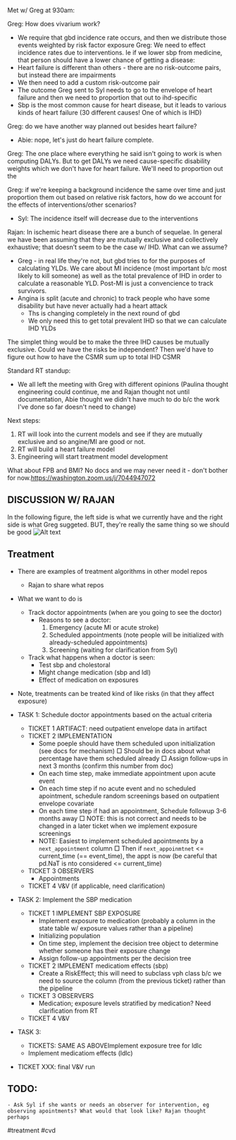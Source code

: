 Met w/ Greg at 930am:

Greg: How does vivarium work?
- We require that gbd incidence rate occurs, and then we distribute those events weighted by risk factor exposure
Greg: We need to effect incidence rates due to interventions. Ie if we lower sbp from medicine, that person should have a lower chance of getting a disease:
- Heart failure is different than others - there are no risk-outcome pairs, but instead there are impairments
- We then need to add a custom risk-outcome pair
- The outcome Greg sent to Syl needs to go to the envelope of heart failure and then we need to proportion that out to ihd-specific
- Sbp is the most common cause for heart disease, but it leads to various kinds of heart failure (30 different causes! One of which is IHD)

Greg: do we have another way planned out besides heart failure?
- Abie: nope, let's just do heart failure complete.

Greg: The one place where everything he said isn't going to work is when computing DALYs. But to get DALYs we need cause-specific disability weights which we don't have for heart failure. We'll need to proportion out the

Greg: if we're keeping a background incidence the same over time and just proportion them out based on relative risk factors, how do we account for the effects of interventions/other scenarios?
- Syl: The incidence itself will decrease due to the interventions

Rajan: In ischemic heart disease there are a bunch of sequelae. In general we have been assuming that they are mutually exclusive and collectively exhaustive; that doesn’t seem to be the case w/ IHD. What can we assume?
- Greg - in real life they're not, but gbd tries to for the purposes of calculating YLDs. We care about MI incidence (most important b/c most likely to kill someone) as well as the total prevalence of IHD in order to calculate a reasonable YLD. Post-MI is just a convencience to track survivors.
- Angina is split (acute and chronic) to track people who have some disability but have never actually had a heart attack
    - Ths is changing completely in the next round of gbd
    - We only need this to get total prevalent IHD so that we can calculate IHD YLDs

The simplet thing would be to make the three IHD causes be mutually exclusive. Could we have the risks be independent? Then we'd have to figure out how to have the CSMR sum up to total IHD CSMR

Standard RT standup:
- We all left the meeting with Greg with different opinions (Paulina thought engineering could continue, me and Rajan thought not until documentation, Abie thought we didn't have much to do b/c the work I've done so far doesn't need to change)

Next steps: 
1. RT will look into the current models and see if they are mutually exclusive and so angine/MI are good or not.
2. RT will build a heart failure model
3. Engineering will start treatment model development

What about FPB and BMI? No docs and we may never need it - don't bother for now.https://washington.zoom.us/j/7044947072


## DISCUSSION W/ RAJAN
In the following figure, the left side is what we currently have and the right side is what Greg suggeted. BUT, they're really the same thing so we should be good
![Alt text](vscode-remote://ssh-remote%2Bslurm/mnt/share/homes/sbachmei/repos/notes/z_pictures/Screenshot%20at%20Nov%2030%2012-06-18.png)

## Treatment
- There are examples of treatment algorithms in other model repos
	- Rajan to share what repos
- What we want to do is
	- Track doctor appointments (when are you going to see the doctor)
		- Reasons to see a doctor:
			1. Emergency (acute MI or acute stroke)
			2. Scheduled appointments (note people will be initialized with already-scheduled appointments)
			3. Screening (waiting for clarification from Syl)
	- Track what happens when a doctor is seen:
		- Test sbp and cholestoral
		- Might change medication (sbp and ldl)
		- Effect of medication on exposures
- Note, treatments can be treated kind of like risks (in that they affect exposure)

- TASK 1: Schedule doctor appointments based on the actual criteria
	- TICKET 1 ARTIFACT: need outpatient envelope data in artifact
	- TICKET 2 IMPLEMENTATION
		- Some poeple should have them scheduled upon initialization (see docs for mechanism)
			□ Should be in docs about what percentage have them scheduled already
			□ Assign follow-ups in next 3 months (confirm this number from doc) 
		- On each time step, make immediate appointment upon acute event
		- On each time step if no acute event and no scheduled apointment, schedule random screenings based on outpatient envelope covariate
		- On each time step if had an appointment, Schedule followup 3-6 months away
			□ NOTE: this is not correct and needs to be changed in a later ticket when we implement exposure screenings
		- NOTE: Easiest to implement scheduled apointments by a `next_appointment` column
			□ Then if `next_appoinmtnet` <= current_time (== event_time), the appt is now (be careful that pd.NaT is nto considered <= current_time)
	- TICKET 3 OBSERVERS
		- Appointments
	- TICKET 4 V&V (if applicable, need clarification)
- TASK 2: Implement the SBP medication
	- TICKET 1 IMPLEMENT SBP EXPOSURE
		- Implement exposure to medication (probably a column in the state table w/ exposure values rather than a pipeline)
		- Initializing population
		- On time step, implement the decision tree object to determine whether someone has their exposure change
		- Assign follow-up appointments per the decision tree
	- TICKET 2 IMPLEMENT medicatiom effects (sbp)
		- Create a RiskEffect; this will need to subclass vph class b/c we need to source the column (from the previous ticket) rather than the pipeline
	- TICKET 3 OBSERVERS
		- Medication; exposure levels stratified by medication? Need clarification from RT
	- TICKET 4 V&V
- TASK 3: 
	- TICKETS: SAME AS ABOVEImplement exposure tree for ldlc
	-  Implement medicatiom effects (ldlc)
- TICKET XXX: final V&V run

## TODO:
	- Ask Syl if she wants or needs an observer for intervention, eg observing apointments? What would that look like? Rajan thought perhaps 

#treatment #cvd 
